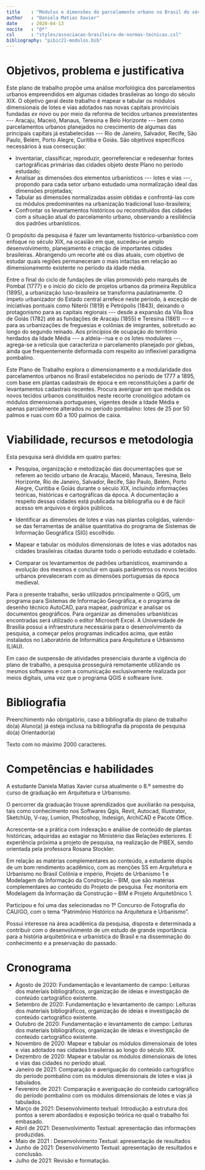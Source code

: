 ```yaml
---
title    : "Módulos e dimensões do parcelamento urbano no Brasil do século XIX"
author   : "Daniela Matias Xavier"
date     : 2020-04-13
nocite   : "@*"
csl      : "styles/associacao-brasileira-de-normas-tecnicas.csl"
bibliography: "pibic21-modulos.bib"
---
```


Objetivos, problema e justificativa
===================================

Este plano de trabalho propõe uma análise morfológica dos parcelamentos
urbanos empreendidos em algumas cidades brasileiras ao longo do século
XIX. O objetivo geral deste trabalho é mapear e tabular os módulos
dimensionais de lotes e vias adotados nas novas capitais provinciais
fundadas *ex novo* ou por meio da reforma de tecidos urbanos
preexistentes --- Aracaju, Maceió, Manaus, Teresina e Belo Horizonte ---
bem como parcelamentos urbanos planejados no crescimento de algumas das
principais capitais já estabelecidas --- Rio de Janeiro, Salvador,
Recife, São Paulo, Belém, Porto Alegre, Curitiba e Goiás. São objetivos
específicos necessários à sua consecução:

- Inventariar, classificar, reproduzir, georreferenciar e redesenhar
  fontes cartográficas primárias das cidades objeto deste Plano no
  período estudado;
- Analisar as dimensões dos elementos urbanísticos --- lotes e vias ---,
  propondo para cada setor urbano estudado uma normalização ideal das
  dimensões projetadas;
- Tabular as dimensões normalizadas assim obtidas e confrontá-las com os
  módulos predominantes na urbanização tradicional luso-brasileira;
- Confrontar os levantamentos históricos ou reconstituídos das cidades
  com a situação atual do parcelamento urbano, observando a resiliência
  dos padrões urbanísticos.

O propósito da pesquisa é fazer um levantamento histórico-urbanístico
com enfoque no século XIX, na ocasião em que, sucedeu-se amplo
desenvolvimento, planejamento e criação de importantes cidades
brasileiras. Abrangendo um recorte até os dias atuais, com objetivo de
estudar quais regiões permaneceram o mais intactas em relação ao
dimensionamento existente no período da idade média.

Entre o final do ciclo de fundações de vilas promovido pelo marquês de
Pombal (1777) e o início do ciclo de projetos urbanos da primeira
República (1895), a urbanização luso-brasileira se transforma
paulatinamente. O ímpeto urbanizador do Estado central arrefece neste
período, à exceção de iniciativas pontuais como Niterói (1819) e
Petrópolis (1843), deixando o protagonismo para as capitais regionais
--- desde a expansão da Vila Boa de Goiás (1782) até as fundações de
Aracaju (1855) e Teresina (1861) --- e para as urbanizações de
freguesias e colônias de imigrantes, sobretudo ao longo do segundo
reinado. Aos princípios de ocupação do território herdados da Idade
Média --- a aldeia--rua e o os lotes modulares ---, agrega-se a retícula
que caracteriza o parcelamento planejado por glebas, ainda que
frequentemente deformada com respeito ao inflexível paradigma pombalino.

Este Plano de Trabalho explora o dimensionamento e a modularidade dos
parcelamentos urbanos no Brasil estabelecidos no período de 1777 a 1895,
com base em plantas cadastrais de época e em reconstituições a partir de
levantamentos cadastrais recentes. Procura averiguar em que medida os
novos tecidos urbanos constituídos neste recorte cronológico adotam os
módulos dimensionais portugueses, vigentes desde a Idade Média e apenas
parcialmente alterados no período pombalino: lotes de 25 por 50 palmos e
ruas com 60 a 100 palmos de caixa.


Viabilidade, recursos e metodologia
===================================

Esta pesquisa será dividida em quatro partes:

- Pesquisa, organização e metodização das documentações que se referem
  ao tecido urbano de Aracaju, Maceió, Manaus, Teresina, Belo Horizonte,
  Rio de Janeiro, Salvador, Recife, São Paulo, Belém, Porto Alegre,
  Curitiba e Goiás durante o século XIX, incluindo informações teóricas,
  históricas e cartográficas da época. A documentação a respeito dessas
  cidades está publicada na bibliografia ou é de fácil acesso em
  arquivos e órgãos públicos.

- Identificar as dimensões de lotes e vias nas plantas coligidas,
  valendo-se das ferramentas de análise quantitativa do programa de
  Sistemas de Informação Geográfica (SIG) escolhido.

- Mapear e tabular os módulos dimensionais de lotes e vias adotados nas
  cidades brasileiras citadas durante todo o período estudado e
  coletado.

- Comparar os levantamentos de padrões urbanísticos, examinando a
  evolução dos mesmos e concluir em quais parâmetros os novos tecidos
  urbanos prevaleceram com as dimensões portuguesas da época medieval. 

Para o presente trabalho, serão utilizados principalmente o QGIS, um
programa para Sistemas de Informação Geográfica, e o programa de desenho
técnico AutoCAD, para mapear, padronizar e analisar os documentos
geográficos. Para organizar as dimensões urbanísticas encontradas será
utilizado o editor Microsoft Excel. A Universidade de Brasília possui a
infraestrutura necessária para o desenvolvimento da pesquisa, a começar
pelos programas indicados acima, que estão instalados no Laboratório de
Informática para Arquitetura e Urbanismo (LIAU).

Em caso de suspensão de atividades presenciais durante a vigência do
plano de trabalho, a pesquisa prosseguirá remotamente utilizando os
mesmos softwares e com a comunicação exclusivamente realizada por meios
digitais, uma vez que o programa QGIS é software livre.


Bibliografia
============

Preenchimento não obrigatório, caso a bibliografia do plano de trabalho
do(a) Aluno(a) já esteja inclusa na bibliografia da proposta de pesquisa
do(a) Orientador(a)

Texto com no máximo 2000 caracteres.


Competências e habilidades
==========================

A estudante Daniela Matias Xavier cursa atualmente o 8.º semestre do
curso de graduação em Arquitetura e Urbanismo.

O percorrer da graduação trouxe aprendizados que auxiliarão na pesquisa,
tais como conhecimento nos Softwares Qgis, Revit, Autocad, Illustrator,
SketchUp, V-ray, Lumion, Photoshop, Indesign, ArchiCAD e Pacote Office.

Acrescenta-se a prática com indexação e análise de conteúdo de plantas
históricas, adquiridas ao estagiar no Ministério das Relações
exteriores. E experiência próxima a projeto de pesquisa, na realização
de PIBEX, sendo orientada pela professora Rosana Stockler.

Em relação as matérias complementares ao conteúdo, a estudante dispôs de
um bom rendimento acadêmico, com as menções SS em  Arquitetura e
Urbanismo no Brasil Colônia e império, Projeto de Urbanismo 1 e
Modelagem da Informação da Construção – BIM, que são matérias
complementares ao conteúdo do Projeto de pesquisa. Fez monitoria em
Modelagem da Informação da Construção – BIM e Projeto Arquitetônico 1.

Participou e foi uma das selecionadas no 1º Concurso de Fotografia do
CAU/GO, com o tema “Patrimônio Histórico na Arquitetura e Urbanismo”.

Possui interesse na área acadêmica da pesquisa, disposta e determinada a
contribuir com o desenvolvimento de um estudo de grande importância para
a história arquitetônica e urbanística do Brasil e na disseminação do
conhecimento e a preservação do passado.

Cronograma
==========

- Agosto de 2020: Fundamentação e levantamento de campo: Leituras dos
  materiais bibliográficos, organização de ideias e investigação de
  conteúdo cartográfico existente. 
- Setembro de 2020: Fundamentação e levantamento de campo: Leituras dos
  materiais bibliográficos, organização de ideias e investigação de
  conteúdo cartográfico existente. 
- Outubro de 2020: Fundamentação e levantamento de campo: Leituras dos
  materiais bibliográficos, organização de ideias e investigação de
  conteúdo cartográfico existente. 
- Novembro de 2020: Mapear e tabular os módulos dimensionais de lotes e
  vias adotados nas cidades brasileiras ao longo do século XIX.
- Dezembro de 2020: Mapear e tabular os módulos dimensionais de lotes e
  vias das cidades no período atual.
- Janeiro de 2021: Comparação e averiguação do conteúdo cartográfico do
  período pombalino com os módulos dimensionais de lotes e vias já
  tabulados.
- Fevereiro de 2021: Comparação e averiguação do conteúdo cartográfico do
  período pombalino com os módulos dimensionais de lotes e vias já
  tabulados.
- Março de 2021: Desenvolvimento textual: Introdução a estrutura dos pontos
  a serem abordados e exposição teórica no qual o trabalho foi embasado.
- Abril de 2021: Desenvolvimento Textual: apresentação das informações
  produzidas.
- Maio de 2021 : Desenvolvimento Textual: apresentação de resultados  
- Junho de 2021: Desenvolvimento Textual: apresentação de resultados e
  conclusão. 
- Julho de 2021: Revisão e formatação.

